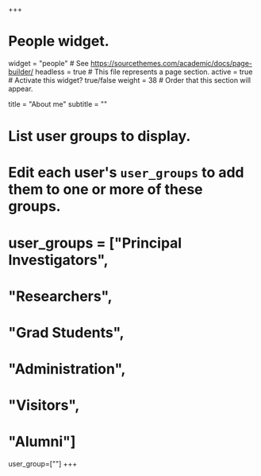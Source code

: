 +++
# People widget.
widget = "people"  # See https://sourcethemes.com/academic/docs/page-builder/
headless = true  # This file represents a page section.
active = true  # Activate this widget? true/false
weight = 38  # Order that this section will appear.

title = "About me"
subtitle = ""

# List user groups to display.
#   Edit each user's `user_groups` to add them to one or more of these groups.
# user_groups = ["Principal Investigators",
#               "Researchers",
#               "Grad Students",
#               "Administration",
#               "Visitors",
#               "Alumni"]

user_group=[""]
+++
